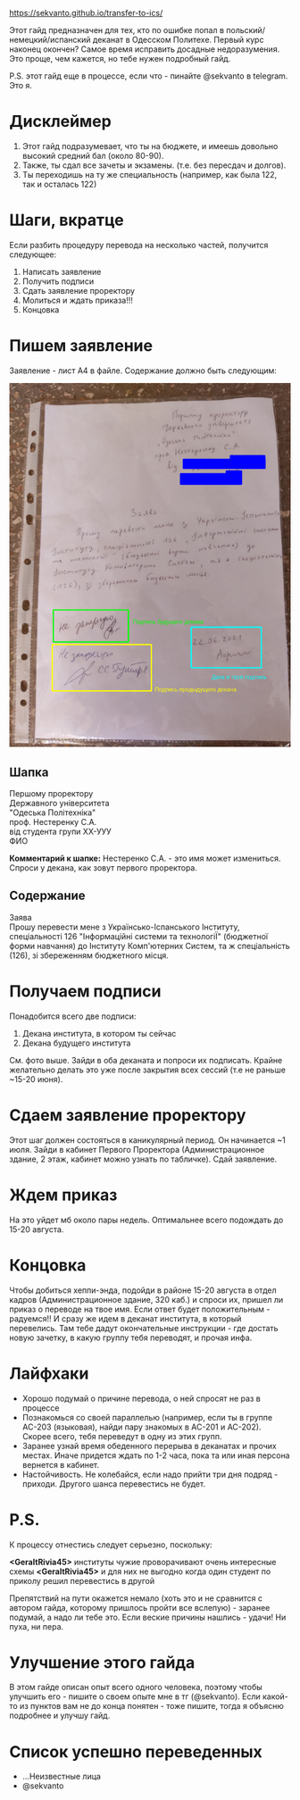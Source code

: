 https://sekvanto.github.io/transfer-to-ics/

Этот гайд предназначен для тех, кто по ошибке попал в польский/немецкий/испанский деканат в Одесском Политехе. Первый курс наконец окончен? Самое время исправить досадные недоразумения. Это проще, чем кажется, но тебе нужен подробный гайд.

P.S. этот гайд еще в процессе, если что - пинайте @sekvanto в telegram. Это я.

# Дисклеймер
1. Этот гайд подразумевает, что ты на бюджете, и имеешь довольно высокий средний бал (около 80-90).
2. Также, ты сдал все зачеты и экзамены. (т.е. без пересдач и долгов).
3. Ты переходишь на ту же специальность (например, как была 122, так и осталась 122)

# Шаги, вкратце
Если разбить процедуру перевода на несколько частей, получится следующее:

1. Написать заявление
2. Получить подписи
3. Сдать заявление проректору
4. Молиться и ждать приказа!!!
5. Концовка

# Пишем заявление
Заявление - лист А4 в файле. Содержание должно быть следующим:

![dec](/img/declaration.png)

## Шапка
Першому проректору\
Державного університета\
"Одеська Політехніка"\
проф. Нестеренку С.А.\
від студента групи ХХ-УУУ\
ФИО

**Комментарий к шапке:** Нестеренко С.А. - это имя может измениться. Спроси у декана, как зовут первого проректора.

## Содержание
Заява\
Прошу перевести мене з Українсько-Іспанського Інституту, спеціальності 126 "Інформаційні системи та технологіЇ" (бюджетної форми навчання) до Інституту Комп'ютерних Систем, та ж спеціальність (126), зі збереженням бюджетного місця.

# Получаем подписи
Понадобится всего две подписи:

1. Декана института, в котором ты сейчас
2. Декана будущего института

См. фото выше. Зайди в оба деканата и попроси их подписать. Крайне желательно делать это уже после закрытия всех сессий (т.е не раньше ~15-20 июня).

# Сдаем заявление проректору
Этот шаг должен состояться в каникулярный период. Он начинается ~1 июля. Зайди в кабинет Первого Проректора (Администрационное здание, 2 этаж, кабинет можно узнать по табличке). Сдай заявление.

# Ждем приказ
На это уйдет мб около пары недель. Оптимальнее всего подождать до 15-20 августа.

# Концовка
Чтобы добиться хеппи-энда, подойди в районе 15-20 августа в отдел кадров (Администрационное здание, 320 каб.) и спроси их, пришел ли приказ о переводе на твое имя. Если ответ будет положительным - радуемся!! И сразу же идем в деканат института, в который перевелись. Там тебе дадут окончательные инструкции - где достать новую зачетку, в какую группу тебя переводят, и прочая инфа.

# Лайфхаки
* Хорошо подумай о причине перевода, о ней спросят не раз в процессе
* Познакомься со своей параллелью (например, если ты в группе АС-203 (языковая), найди пару знакомых в АС-201 и АС-202). Скорее всего, тебя переведут в одну из этих групп.
* Заранее узнай время обеденного перерыва в деканатах и прочих местах. Иначе придется ждать по 1-2 часа, пока та или иная персона вернется в кабинет.
* Настойчивость. Не колебайся, если надо прийти три дня подряд - приходи. Другого шанса перевестись не будет.

# P.S.
К процессу отнестись следует серьезно, поскольку:

**\<GeraltRivia45\>**     институты чужие проворачивают очень интересные схемы
**\<GeraltRivia45\>**     и для них не выгодно когда один студент по приколу решил перевестись в другой

Препятствий на пути окажется немало (хоть это и не сравнится с автором гайда, которому пришлось пройти все вслепую) - заранее подумай, а надо ли тебе это. Если веские причины нашлись - удачи! Ни пуха, ни пера.

# Улучшение этого гайда
В этом гайде описан опыт всего одного человека, поэтому чтобы улучшить его - пишите о своем опыте мне в тг (@sekvanto). Если какой-то из пунктов вам не до конца понятен - тоже пишите, тогда я объясню подробнее и улучшу гайд.

# Список успешно переведенных
- ...Неизвестные лица
- @sekvanto
